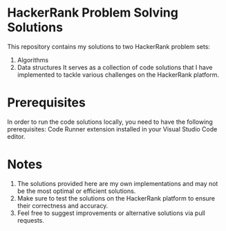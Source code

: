 # HackerRank Problem Solving Solutions
This repository contains my solutions to two HackerRank problem sets:
1. Algorithms
2. Data structures
It serves as a collection of code solutions that I have implemented to tackle various challenges on the HackerRank platform.

# Prerequisites
In order to run the code solutions locally, you need to have the following prerequisites:
Code Runner extension installed in your Visual Studio Code editor.

# Notes
1. The solutions provided here are my own implementations and may not be the most optimal or efficient solutions.
2. Make sure to test the solutions on the HackerRank platform to ensure their correctness and accuracy.
3. Feel free to suggest improvements or alternative solutions via pull requests.
